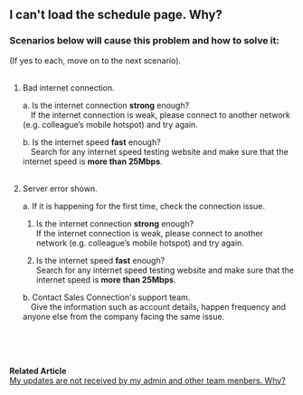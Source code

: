 ## I can't load the schedule page. Why?

### Scenarios below will cause this problem and how to solve it:
(If yes to each, move on to the next scenario).<br><br>

  1. Bad internet connection.<br>

     a. Is the internet connection **strong** enough?<br>
        &emsp;If the internet connection is weak, please connect to another network (e.g. colleague’s mobile hotspot) and try again.<br>

     b. Is the internet speed **fast** enough?<br>
        &emsp;Search for any internet speed testing website and make sure that the internet speed is **more than 25Mbps**.<br><br>
  
  2. Server error shown.<br>

     a. If it is happening for the first time, check the connection issue.<br>
        1. Is the internet connection **strong** enough?<br>
           If the internet connection is weak, please connect to another network (e.g. colleague’s mobile hotspot) and try again.<br>

        2. Is the internet speed **fast** enough?<br>
           Search for any internet speed testing website and make sure that the internet speed is **more than 25Mbps**.<br>
     
     b. Contact Sales Connection's support team.<br>
        &emsp;Give the information such as account details, happen frequency and anyone else from the company facing the same issue.<br>

<br><br><br>

**Related Article**<br>
[My updates are not received by my admin and other team menbers. Why?](Updates_Not_Received_by_Team_Members.md)

